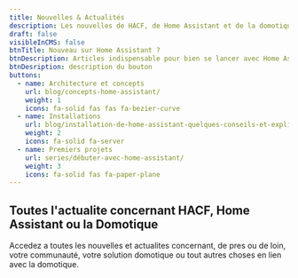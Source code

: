 ```yaml
---
title: Nouvelles & Actualités
description: Les nouvelles de HACF, de Home Assistant et de la domotique en generale.
draft: false
visibleInCMS: false
btnTitle: Nouveau sur Home Assistant ?
btnDescription: Articles indispensable pour bien se lancer avec Home Assistant
btnDesription: description du bouton
buttons:
  - name: Architecture et concepts
    url: blog/concepts-home-assistant/
    weight: 1
    icons: fa-solid fas fas fa-bezier-curve
  - name: Installations
    url: blog/installation-de-home-assistant-quelques-conseils-et-explications/
    weight: 2
    icons: fa-solid fa-server
  - name: Premiers projets
    url: series/débuter-avec-home-assistant/
    weight: 3
    icons: fa-solid fas fa-paper-plane
---
```

## Toutes l'actualite concernant HACF, Home Assistant ou la Domotique
Accedez a toutes les nouvelles et actualites concernant, de pres ou de loin, votre communauté, votre solution domotique ou tout autres choses en lien avec la domotique.